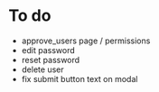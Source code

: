 # To do

- approve_users page / permissions
- edit password
- reset password
- delete user
- fix submit button text on modal